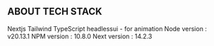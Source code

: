 ## ABOUT TECH STACK

Nextjs
Tailwind
TypeScript
headlessui - for animation
Node version : v20.13.1
NPM version : 10.8.0
Next version : 14.2.3